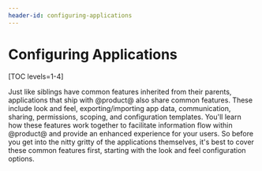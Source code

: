 ```yaml
---
header-id: configuring-applications
---
```


# Configuring Applications

[TOC levels=1-4]

Just like siblings have common features inherited from their parents,
applications that ship with @product@ also share common features. These include
look and feel, exporting/importing app data, communication, sharing,
permissions, scoping, and configuration templates. You'll learn how these
features work together to facilitate information flow within @product@ and provide
an enhanced experience for your users. So before you get into the nitty gritty
of the applications themselves, it's best to cover these common features first,
starting with the look and feel configuration options.
